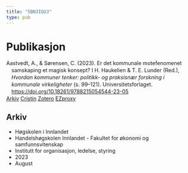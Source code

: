 ```yaml
---
title: "5BN3IQUJ"
type: pub
---
```

<h1>Publikasjon</h1>
<article id="csl-bib-container-5BN3IQUJ" class="csl-bib-container">
  <div class="csl-bib-body" style="line-height: 1.35; padding-left: 1em; text-indent:-1em;">
  <div class="csl-entry">Aastvedt, A., &amp; S&#xF8;rensen, C. (2023). Er det kommunale motefenomenet samskaping et magisk konsept? I H. Haukelien &amp; T. E. Lunder (Red.), <i>Hvordan kommuner tenker: politikk- og praksisn&#xE6;r forskning i kommunale virkeligheter</i> (s. 99&#x2013;121). Universitetsforlaget. <a href="https://doi.org/10.18261/9788215054544-23-05">https://doi.org/10.18261/9788215054544-23-05</a></div>
</div>
  <div class="csl-bib-buttons">
    <a href="#taxonomy-article-5BN3IQUJ" class="csl-bib-button">Arkiv</a>
    <a href alt="Cristin URL" class="csl-bib-button">Cristin</a>
    <a href alt="Zotero URL" class="csl-bib-button">Zotero</a>
    <a href="http://ezproxy.inn.no/login?url=https://doi.org/10.18261/9788215054544-23-05" class="csl-bib-button">EZproxy</a>
  </div>
  <div id="csl-bib-meta-container-5BN3IQUJ"></div>
</article>
<div id="csl-bib-meta-5BN3IQUJ" class="csl-bib-meta">
  <article id="taxonomy-article-5BN3IQUJ" class="taxonomy-article">
    <h1>Arkiv</h1>
    <ul>
      <li>Høgskolen i Innlandet</li>
      <li>Handelshøgskolen Innlandet - Fakultet for økonomi og samfunnsvitenskap</li>
      <li>Institutt for organisasjon, ledelse, styring</li>
      <li>2023</li>
      <li>August</li>
    </ul>
  </article>
</div>
